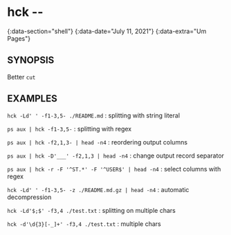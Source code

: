 # hck --
{:data-section="shell"}
{:data-date="July 11, 2021"}
{:data-extra="Um Pages"}

## SYNOPSIS
Better `cut`

## EXAMPLES

`hck -Ld' ' -f1-3,5- ./README.md`
: splitting with string literal

`ps aux | hck -f1-3,5-`
: splitting with regex

`ps aux | hck -f2,1,3- | head -n4`
: reordering output columns

`ps aux | hck -D'___' -f2,1,3 | head -n4`
: change output record separator

`ps aux | hck -r -F '^ST.*' -F '^USER$' | head -n4`
: select columns with regex

`hck -Ld' ' -f1-3,5- -z ./README.md.gz | head -n4`
: automatic decompression

`hck -Ld'$;$' -f3,4 ./test.txt`
: splitting on multiple chars

`hck -d'\d{3}[-_]+' -f3,4 ./test.txt`
: multiple chars
